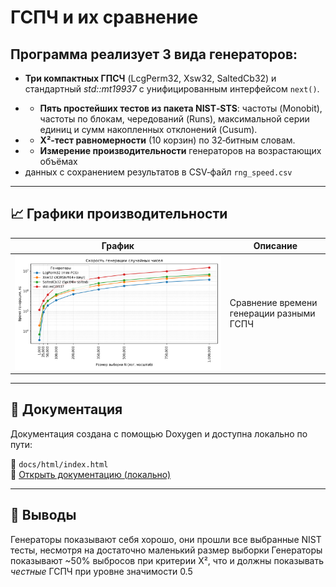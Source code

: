 # ГСПЧ и их сравнение

## Программа реализует 3 вида генераторов:
- **Три компактных ГПСЧ** (LcgPerm32, Xsw32, SaltedCb32)
     и стандартный *std::mt19937* с унифицированным интерфейсом `next()`.
 *  - **Пять простейших тестов из пакета NIST‑STS**: частоты (Monobit),
     частоты по блокам, чередований (Runs), максимальной серии единиц
     и сумм накопленных отклонений (Cusum).
 *  - **Χ²‑тест равномерности** (10 корзин) по 32‑битным словам.
 *  - **Измерение производительности** генераторов на возрастающих объёмах
 *    данных с сохранением результатов в CSV‑файл `rng_speed.csv`

 ---

## 📈 Графики производительности

| График                                | Описание |
|---------------------------------------|----------|
| ![Generation Time](rng_speed_plot.png) | Сравнение времени генерации разными ГСПЧ |

---

## 📄 Документация

Документация создана с помощью Doxygen и доступна локально по пути:

📁 `docs/html/index.html`  
📌 [Открыть документацию (локально)](docs/html/index.html)

---

## 🧠 Выводы
Генераторы показывают себя хорошо, они прошли все выбранные NIST тесты, несмотря на достаточно маленький размер выборки
Генераторы показывают ~50% выбросов при критерии Χ², что и должны показывать *честные* ГСПЧ при уровне значимости 0.5